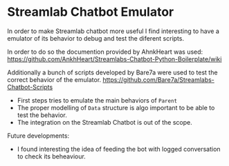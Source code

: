 Streamlab Chatbot Emulator
================================================================================

In order to make Streamlab chatbot more useful I find interesting to have a
emulator of its behavior to debug and test the diferent scripts.

In order to do so the documention provided by AhnkHeart was used:
https://github.com/AnkhHeart/Streamlabs-Chatbot-Python-Boilerplate/wiki

Additionally a bunch of scripts developed by Bare7a were used to test the
correct behavior of the emulator.
https://github.com/Bare7a/Streamlabs-Chatbot-Scripts

* First steps tries to emulate the main behaviors of `Parent`
* The proper modelling of `Data` structure is algo important to be able to test
  the behavior.
* The integration on the Streamlab Chatbot is out of the scope.

Future developments:
* I found interesting the idea of feeding the bot with logged conversation to
  check its beheaviour.
